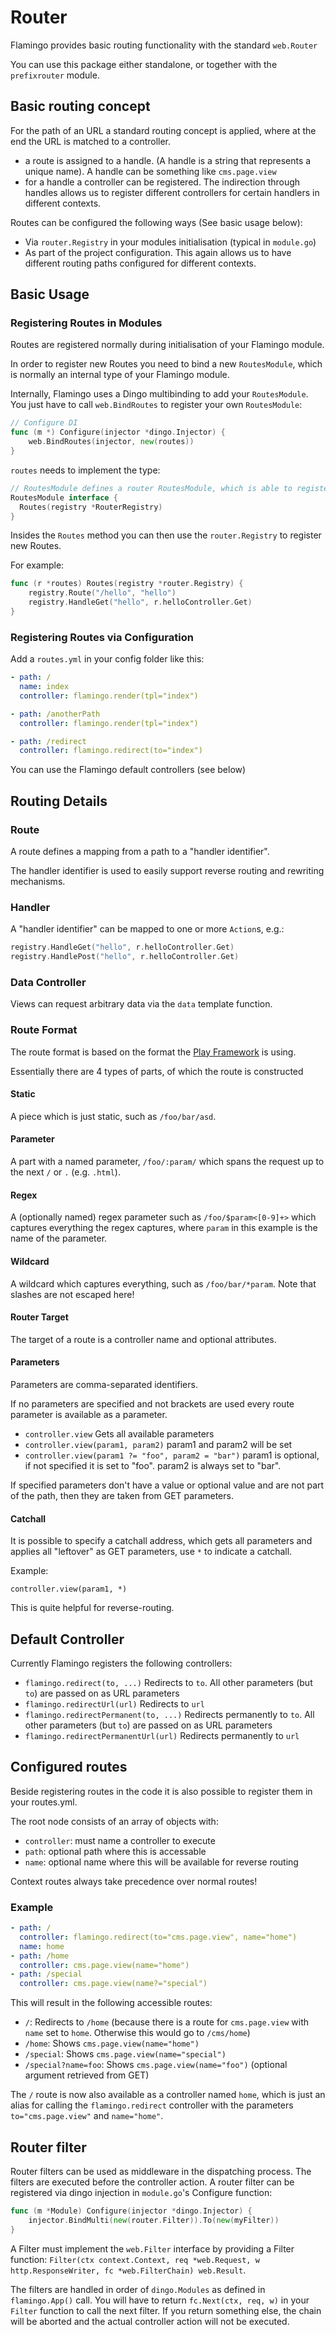 # Router 
Flamingo provides basic routing functionality with the standard `web.Router`

You can use this package either standalone, or together with the `prefixrouter` module. 

## Basic routing concept

For the path of an URL a standard routing concept is applied, where at the end the URL is matched to a controller.

* a route is assigned to a handle. (A handle is a string that represents a unique name). A handle can be something like `cms.page.view`
* for a handle a controller can be registered. The indirection through handles allows us to register different controllers for certain handlers in different contexts.

Routes can be configured the following ways (See basic usage below):

* Via `router.Registry` in your modules initialisation (typical in `module.go`)
* As part of the project configuration. This again allows us to have different routing paths configured for different contexts.

## Basic Usage

### Registering Routes in Modules
Routes are registered normally during initialisation of your Flamingo module.

In order to register new Routes you need to bind a new `RoutesModule`, which is normally an internal type of your Flamingo module.

Internally, Flamingo uses a Dingo multibinding to add your `RoutesModule`. You just have to call `web.BindRoutes` to register your own `RoutesModule`:
```go
// Configure DI
func (m *) Configure(injector *dingo.Injector) {
	web.BindRoutes(injector, new(routes))
}
```

`routes` needs to implement the type:
```go
// RoutesModule defines a router RoutesModule, which is able to register routes
RoutesModule interface {
  Routes(registry *RouterRegistry)
}
```

Insides the `Routes` method you can then use the `router.Registry` to register new Routes.

For example:
```go
func (r *routes) Routes(registry *router.Registry) {
	registry.Route("/hello", "hello")
	registry.HandleGet("hello", r.helloController.Get)
}
```

### Registering Routes via Configuration
Add a `routes.yml` in your config folder like this:

```yaml
- path: /
  name: index
  controller: flamingo.render(tpl="index")

- path: /anotherPath
  controller: flamingo.render(tpl="index")

- path: /redirect
  controller: flamingo.redirect(to="index")
```

You can use the Flamingo default controllers (see below)

## Routing Details

### Route

A route defines a mapping from a path to a "handler identifier".

The handler identifier is used to easily support reverse routing and rewriting mechanisms.

### Handler

A "handler identifier" can be mapped to one or more `Action`s, e.g.:
```go
registry.HandleGet("hello", r.helloController.Get)
registry.HandlePost("hello", r.helloController.Get)
```

### Data Controller

Views can request arbitrary data via the `data` template function.

### Route Format

The route format is based on the format the [Play Framework](https://www.playframework.com/documentation/2.5.x/ScalaRouting) is using.

Essentially there are 4 types of parts, of which the route is constructed

#### Static

A piece which is just static, such as `/foo/bar/asd`.

#### Parameter

A part with a named parameter, `/foo/:param/` which spans the request up to the next `/` or `.` (e.g. `.html`).

#### Regex

A (optionally named) regex parameter such as `/foo/$param<[0-9]+>` which captures everything the regex captures, where `param` in this example is the name of the parameter.

#### Wildcard

A wildcard which captures everything, such as `/foo/bar/*param`. Note that slashes are not escaped here!

#### Router Target

The target of a route is a controller name and optional attributes.

#### Parameters

Parameters are comma-separated identifiers.

If no parameters are specified and not brackets are used every route parameter is available as a parameter.

* `controller.view` Gets all available parameters
* `controller.view(param1, param2)` param1 and param2 will be set
* `controller.view(param1 ?= "foo", param2 = "bar")` param1 is optional, if not specified it is set to "foo". param2 is always set to "bar".

If specified parameters don't have a value or optional value and are not part of the path, then they are taken from GET parameters.

#### Catchall

It is possible to specify a catchall address, which gets all parameters and applies all "leftover" as GET parameters, use `*` to indicate a catchall.

Example:

`controller.view(param1, *)`

This is quite helpful for reverse-routing.


## Default Controller

Currently Flamingo registers the following controllers:

* `flamingo.redirect(to, ...)` Redirects to `to`. All other parameters (but `to`) are passed on as URL parameters 
* `flamingo.redirectUrl(url)` Redirects to `url` 
* `flamingo.redirectPermanent(to, ...)` Redirects permanently to `to`. All other parameters (but `to`) are passed on as URL parameters 
* `flamingo.redirectPermanentUrl(url)` Redirects permanently to `url` 

## Configured routes

Beside registering routes in the code it is also possible to register them in your routes.yml.

The root node consists of an array of objects with:

* `controller`: must name a controller to execute
* `path`: optional path where this is accessable
* `name`: optional name where this will be available for reverse routing

Context routes always take precedence over normal routes!

### Example

```yaml
- path: /
  controller: flamingo.redirect(to="cms.page.view", name="home")
  name: home
- path: /home
  controller: cms.page.view(name="home")
- path: /special
  controller: cms.page.view(name?="special")
```

This will result in the following accessible routes:

- `/`: Redirects to `/home` (because there is a route for `cms.page.view` with `name` set to `home`. Otherwise this would go to `/cms/home`)
- `/home`: Shows `cms.page.view(name="home")`
- `/special`: Shows `cms.page.view(name="special")`
- `/special?name=foo`: Shows `cms.page.view(name="foo")` (optional argument retrieved from GET)

The `/` route is now also available as a controller named `home`, which is just an alias for calling the `flamingo.redirect` controller with the parameters `to="cms.page.view"` and `name="home"`.

## Router filter

Router filters can be used as middleware in the dispatching process. The filters are executed before the controller action.
A router filter can be registered via dingo injection in `module.go`'s Configure function:

```go
func (m *Module) Configure(injector *dingo.Injector) {
	injector.BindMulti(new(router.Filter)).To(new(myFilter))
}
```

A Filter must implement the `web.Filter` interface by providing a Filter function: `Filter(ctx context.Context, req *web.Request, w http.ResponseWriter, fc *web.FilterChain) web.Result`.

The filters are handled in order of `dingo.Modules` as defined in `flamingo.App()` call.
You will have to return `fc.Next(ctx, req, w)` in your `Filter` function to call the next filter. If you return something else,
the chain will be aborted and the actual controller action will not be executed.
